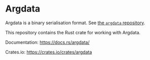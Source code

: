 # Argdata

Argdata is a binary serialisation format.
See [the `argdata` repository](https://github.com/NuxiNL/argdata/blob/master/README.md).

This repository contains the Rust crate for working with Argdata.

Documentation: https://docs.rs/argdata/

Crates.io: https://crates.io/crates/argdata
